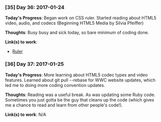 ### [35] Day 36: 2017-01-24

**Today's Progress**: Began work on CSS ruler. Started reading about HTML5 video, audio, and codecs (Beginning HTML5 Media by Silvia Pfeiffer)

**Thoughts**: Busy busy and sick today, so bare minimum of coding done.

**Link(s) to work**:
* [Ruler](http://codepen.io/digilou/full/Kavzzp/)

### [36] Day 37: 2017-01-25

**Today's Progress**: More learning about HTML5 codec types and video features. Learned about git pull --rebase for WWC website updates, which led me to doing more coding convention updates.

**Thoughts**: Reading was a useful break. As was updating some Ruby code. Sometimes you just gotta be the guy that cleans up the code (which gives me a chance to read and learn from other people's code!).

**Link(s) to work**: N/A
